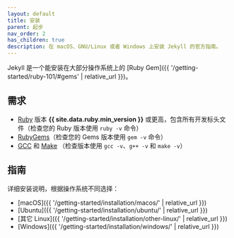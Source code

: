 ```yaml
---
layout: default
title: 安装
parent: 起步
nav_order: 2
has_children: true
description: 在 macOS、GNU/Linux 或者 Windows 上安装 Jekyll 的官方指南。
---
```


Jekyll 是一个能安装在大部分操作系统上的 [Ruby Gem]({{ '/getting-started/ruby-101/#gems' | relative_url }})。

## 需求

* [Ruby](https://www.ruby-lang.org/en/downloads/) 版本 **{{ site.data.ruby.min_version }}** 或更高，包含所有开发标头文件（检查您的 Ruby 版本使用 `ruby -v` 命令）
* [RubyGems](https://rubygems.org/pages/download)（检查您的 Gems 版本使用 `gem -v` 命令）
* [GCC](https://gcc.gnu.org/install/) 和 [Make](https://www.gnu.org/software/make/) （检查版本使用 `gcc -v`、`g++ -v` 和 `make -v`）

## 指南

详细安装说明，根据操作系统不同选择：

* [macOS]({{ '/getting-started/installation/macos/' | relative_url }})
* [Ubuntu]({{ '/getting-started/installation/ubuntu/' | relative_url }})
* [其它 Linux]({{ '/getting-started/installation/other-linux/' | relative_url }})
* [Windows]({{ '/getting-started/installation/windows/' | relative_url }})
